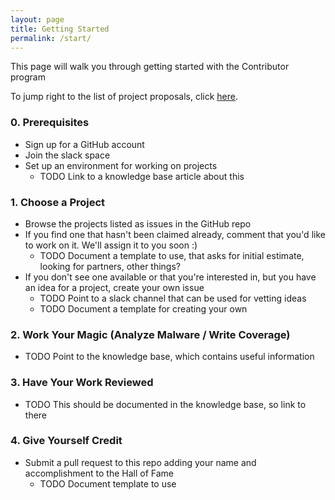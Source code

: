 ```yaml
---
layout: page
title: Getting Started
permalink: /start/
---
```

This page will walk you through getting started with the Contributor program

To jump right to the list of project proposals, click [here](https://github.com/recvfrom/contributor/issues).

### 0. Prerequisites
 - Sign up for a GitHub account
 - Join the slack space
 - Set up an environment for working on projects
    - TODO Link to a knowledge base article about this

### 1. Choose a Project
 - Browse the projects listed as issues in the GitHub repo
 - If you find one that hasn't been claimed already, comment that you'd like to work on it.  We'll assign it to you soon :)
    - TODO Document a template to use, that asks for initial estimate, looking for partners, other things?
 - If you don't see one available or that you're interested in, but you have an idea for a project, create your own issue
    - TODO Point to a slack channel that can be used for vetting ideas
    - TODO Document a template for creating your own

### 2. Work Your Magic (Analyze Malware / Write Coverage)
 - TODO Point to the knowledge base, which contains useful information

### 3. Have Your Work Reviewed
 - TODO This should be documented in the knowledge base, so link to there

### 4. Give Yourself Credit
 - Submit a pull request to this repo adding your name and accomplishment
   to the Hall of Fame
    - TODO Document template to use
